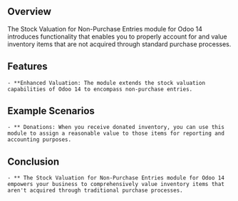## Overview

The Stock Valuation for Non-Purchase Entries module for Odoo 14 introduces functionality that enables you to properly account for and value inventory items that are not acquired through standard purchase processes.
## Features

    - **Enhanced Valuation: The module extends the stock valuation capabilities of Odoo 14 to encompass non-purchase entries.

## Example Scenarios

    - ** Donations: When you receive donated inventory, you can use this module to assign a reasonable value to those items for reporting and accounting purposes.

## Conclusion

    - ** The Stock Valuation for Non-Purchase Entries module for Odoo 14 empowers your business to comprehensively value inventory items that aren't acquired through traditional purchase processes.
